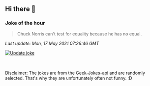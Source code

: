 ## Hi there 👋

### Joke of the hour
<!-- joke -->
>Chuck Norris can't test for equality because he has no equal.
<!-- /joke -->

*Last update: Mon, 17 May 2021 07:26:46 GMT*

[![Update joke](https://github.com/nclskfm/nclskfm/actions/workflows/joke.yml/badge.svg)](https://github.com/nclskfm/nclskfm/actions/workflows/joke.yml)

<br><br>
Disclaimer: The jokes are from the [Geek-Jokes-api](https://github.com/sameerkumar18/geek-joke-api) and are randomly selected. That's why they are unfortunately often not funny. :D
